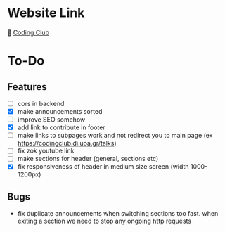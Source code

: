 # Website Link
🚀 [Coding Club](https://universityofathens.github.io/CodingClub)

# To-Do

## Features
- [ ] cors in backend
- [x] make announcements sorted
- [ ] improve SEO somehow
- [x] add link to contribute in footer
- [ ] make links to subpages work and not redirect you to main page (ex https://codingclub.di.uoa.gr/talks)
- [ ] fix zok youtube link
- [ ] make sections for header (general, sections etc)
- [x] fix responsiveness of header in medium size screen (width 1000-1200px)

## Bugs
- fix duplicate announcements when switching sections too fast. when exiting a section we need to stop any
ongoing http requests
